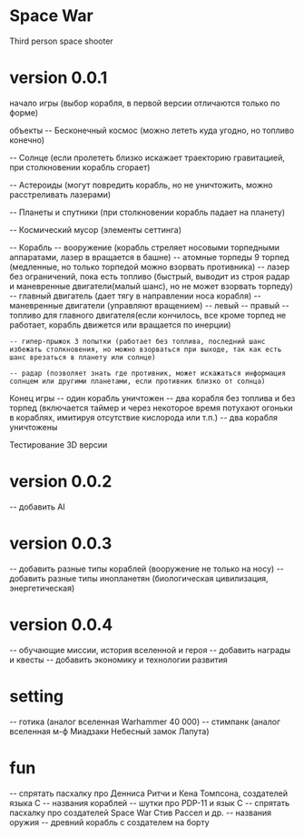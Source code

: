 # Space War

Third person space shooter

# version 0.0.1

начало игры (выбор корабля, в первой версии отличаются только по форме)

объекты
-- Бесконечный космос (можно лететь куда угодно, но топливо конечно)

-- Солнце (если пролететь близко искажает траекторию гравитацией, при столкновении корабль сгорает)

-- Астероиды (могут повредить корабль, но не уничтожить, можно расстреливать лазерами)

-- Планеты и спутники (при столкновении корабль падает на планету)

-- Космический мусор (элементы сеттинга)

-- Корабль
    -- вооружение (корабль стреляет носовыми торпедными аппаратами, лазер в вращается в башне)
        -- атомные торпеды 9 торпед (медленные, но только торпедой можно взорвать противника)
        -- лазер без ограничений, пока есть топливо (быстрый, выводит из строя радар и маневренные двигатели(малый шанс), но не может взорвать торпеду)
    -- главный двигатель (дает тягу в направлении носа корабля)
    -- маневренные двигатели (управляют вращением)
        -- левый
        -- правый
    -- топливо для главного двигателя(если кончилось, все кроме торпед не работает, корабль движется или вращается по инерции)

    -- гипер-прыжок 3 попытки (работает без топлива, последний шанс избежать столкновения, но можно взорваться при выходе, так как есть шанс врезаться в планету или солнце)

    -- радар (позволяет знать где противник, может искажаться информация солнцем или другими планетами, если противник близко от солнца)

Конец игры
    -- один корабль уничтожен
    -- два корабля без топлива и без торпед (включается таймер и через некоторое время потухают огоньки в кораблях, имитируя отсутствие кислорода или т.п.)
    -- два корабля уничтожены

Тестирование 3D версии

# version 0.0.2
-- добавить AI

# version 0.0.3
-- добавить разные типы кораблей (вооружение не только на носу)
-- добавить разные типы инопланетян (биологическая цивилизация, энергетическая)

# version 0.0.4
-- обучающие миссии, история вселенной и героя
-- добавить награды и квесты
-- добавить экономику и технологии развития

# setting
-- готика (аналог вселенная Warhammer 40 000)
-- стимпанк (аналог вселенная м-ф Миадзаки Небесный замок Лапута)

# fun
-- спрятать пасхалку про Денниса Ритчи и Кена Томпсона, создателей языка C
    -- названия кораблей
    -- шутки про PDP-11 и язык С
-- спрятать пасхалку про создателей Space War Стив Рассел и др.
    -- названия оружия
    -- древний корабль с создателем на борту
